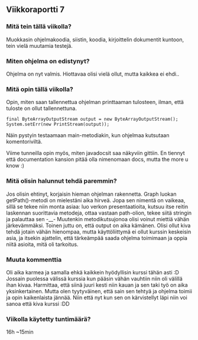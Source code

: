 ## Viikkoraportti 7

### Mitä tein tällä viikolla?
Muokkasin ohjelmakoodia, siistin, koodia, kirjoittelin dokumentit kuntoon, tein vielä muutamia testejä.

### Miten ohjelma on edistynyt?
Ohjelma on nyt valmis. Hiottavaa olisi vielä ollut, mutta kaikkea ei ehdi..

### Mitä opin tällä viikolla?
Opin, miten saan tallennettua ohjelman printtaaman tulosteen, ilman, että tuloste on ollut tallennettuna.
```
final ByteArrayOutputStream output = new ByteArrayOutputStream();
System.setErr(new PrintStream(output));
```
Näin pystyin testaamaan main-metodiakin, kun ohjelmaa kutsutaan komentoriviltä.

Viime tunneilla opin myös, miten javadocsit saa näkyviin gittiin. En tiennyt että documentation kansion pitää olla nimenomaan docs, mutta the more u know :)

### Mitä olisin halunnut tehdä paremmin?
Jos olisin ehtinyt, korjaisin hieman ohjelman rakennetta. Graph luokan getPath()-metodi on mielestäni aika hirveä. Jopa sen nimentä on vaikeaa, sillä se tekee niin monta asiaa: luo verkon presentaatioita, kutsuu itse reitin laskennan suorittavia metodeja, ottaa vastaan path-olion, tekee siitä stringin ja palauttaa sen -__- Muutenkin metodikutsujonoa olisi voinut miettiä vähän järkevämmäksi. 
Toinen juttu on, että output on aika kämänen. Olisi ollut kiva tehdä jotain vähän hienompaa, mutta käyttöliittymä ei ollut kurssin keskeisin asia, ja itsekin ajattelin, että tärkeämpää saada ohjelma toimimaan ja oppia niitä asioita, mitä oli tarkoitus.

### Muuta kommenttia
Oli aika karmea ja samalla ehkä kaikkein hyödyllisin kurssi tähän asti :D Jossain puolessa välissä kurssia kun pääsin vähän vauhtiin niin oli välillä ihan kivaa. Harmittaa, että siinä juuri kesti niin kauan ja sen taki työ on aika yksinkertainen. Mutta olen tyytyväinen, että sain sen tehtyä ja ohjelma toimii ja opin kaikenlaista jännää. Niin että nyt kun sen on kärvistellyt läpi niin voi sanoa että kiva kurssi :DD

### Viikolla käytetty tuntimäärä?
16h ~15min
